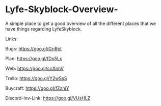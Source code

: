 # Lyfe-Skyblock-Overview-
A simple place to get a good overview of all the different places that we have things regarding LyfeSkyblock.

Links:

Bugs: https://goo.gl/GrjRpt

Plan: https://goo.gl/fDo5Lx

Web: https://goo.gl/cnXnhV

Trello: https://goo.gl/Y2wSsS

Buycraft: https://goo.gl/fZzniY

Discord-Inv-Link: https://goo.gl/VUsHLZ
